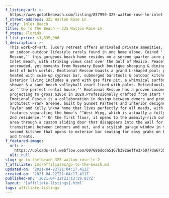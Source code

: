 ```yaml
---
f_listing-url: >-
  https://www.gotothebeach.com/listing/857990-325-walton-rose-ln-inlet-beach-fl-32461/
f_street-address: 325 Walton Rose Ln
f_city: Inlet Beach
title: Go To The Beach – 325 Walton Rose Ln
f_state: Florida
f_list-price: $3,695,000
f_description: >-
  This work-of-art, luxury retreat offers unrivaled private amenities, promoting
  an indoor-outdoor lifestyle rarely found in one home alone. Coined ''Emotional
  Rescue,'' this gorgeous beach home resides on a serene quarter acre parcel in
  Inlet Beach, with striking views cast over the Gulf of Mexico. Peaceful &
  uncrowded, yet moments from Rosemary Beach boutique shopping & dining--the
  best of both worlds. Emotional Rescue boasts a grand L-shaped pool; private &
  heated with swim-up cypress bar, submerged barstools & outdoor kitchen.
  Exterior living includes a yard with gas fire pit, a whimsical surfboard
  shower & a sand beach volleyball court lined with palms. Meticulously designed
  as ''the perfect rental house,'' Emotional Rescue has a proven income history
  projecting to gross $285K in 2020.Professionally crafted from start to finish,
  Emotional Rescue is a collaboration in design between owners and prominent
  architect Frank Greene, built by Sunset Partners and interior designed by
  Taylor and Kelly.\n\nA home that lives perfectly for all needs, with lockout
  features separating the home's ""West Wing, which is actually a fully equipped
  2nd residence."" On the first floor, it opens to the amenity-rich outdoor pool
  area through a custom sliding door that disappears into the wall for seamless
  transitions between indoors and out, and a stylish garage window in the nearby
  second kitchen that opens to exterior bar seating for easy grabs on beverages
  and treats.
f_featured-image:
  url: >-
    https://uploads-ssl.webflow.com/607686dcda5167b392aeffe3/6077da6735f7f107679fe6f5_60331cc81cd8cScreen-Shot-2021-02-21-at-6.53.31-PM.jpeg
  alt: null
slug: go-to-the-beach-325-walton-rose-ln-2
f_affiliate: cms/affiliates/go-to-the-beach.md
updated-on: '2021-04-22T21:04:17.411Z'
created-on: '2021-04-22T21:04:17.411Z'
published-on: '2021-04-22T21:13:29.827Z'
layout: '[affiliate-listings].html'
tags: affiliate-listings
---
```




